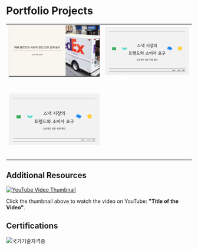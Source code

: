 # Portfolio Projects
<table>
  <tr>
    <td>
      <a href="SQL포트폴리오.pdf" style="color: white; text-decoration: none;">
        <img src="portfoilo1.png" style="width:600px;" alt="SQL 포트폴리오">
      </a>
      <br><b style="color: white;">Project 1</b><br><span style="color: white;">택배 물류량과 사회적 요인 간의 관계 분석</span>
    </td>
    <td>
      <a href="파이썬포트폴리오.pdf" style="color: white; text-decoration: none;">
        <img src="portfoilo2.png" style="width:600px;" alt="파이썬 데이터 분석 포트폴리오">
      </a>
      <br><b style="color: white;">Project 2</b><br><span style="color: white;">스낵시장의 트렌드와 소비자 요구</span>
    </td>
  </tr>
  <tr>
    <td>
      <a href="파이썬딥러닝포트폴리오.pdf" style="color: white; text-decoration: none;">
        <img src="portfoilo2.png" style="width:600px;" alt="파이썬 딥러닝 포트폴리오">
      </a>
      <br><b style="color: white;">Project 3</b><br><span style="color: white;">Short description for project 3</span>
    </td>
  </tr>
</table>

## Additional Resources

[![YouTube Video Thumbnail](https://img.youtube.com/vi/VYIz3FiTFKQ/0.jpg)](https://www.youtube.com/watch?v=VYIz3FiTFKQ)

Click the thumbnail above to watch the video on YouTube: **"Title of the Video"**.

## Certifications

![국가기술자격증](자격증1.png)
